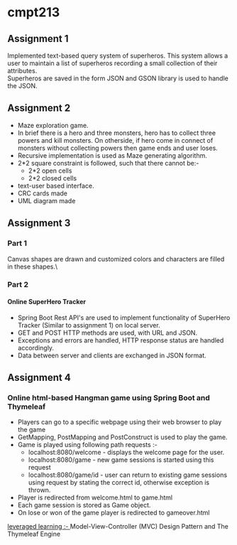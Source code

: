 # cmpt213

## Assignment 1
Implemented text-based query system of superheros. This system allows a user to maintain a list of superheros recording a small collection of their attributes.\
Superheros are saved in the form JSON and GSON library is used to handle the JSON.

## Assignment 2
* Maze exploration game.
* In brief there is a hero and three monsters, hero has to collect three powers and kill monsters. On otherside, if hero come in connect of monsters without       collecting powers then game ends and user loses.
* Recursive implementation is used as Maze generating algorithm.
* 2*2 square constraint is followed, such that there cannot be:-
  * 2*2 open cells
  * 2*2 closed cells
* text-user based interface.
* CRC cards made
* UML diagram made

## Assignment 3
### Part 1
Canvas shapes are drawn and customized colors and characters are filled in these shapes.\

### Part 2
#### Online SuperHero Tracker
* Spring Boot Rest API's are used to implement functionality of SuperHero Tracker (Similar to assignment 1) on local server.
* GET and POST HTTP methods are used, with URL and JSON.
* Exceptions and errors are handled, HTTP response status are handled accordingly.
* Data between server and clients are exchanged in JSON format.

## Assignment 4
###  Online html-based Hangman game using Spring Boot and Thymeleaf
* Players can go to a specific webpage using their web browser to play the game 
* GetMapping, PostMapping and PostConstruct is used to play the game.
* Game is played using following path requests :-
  * localhost:8080/welcome - displays the welcome page for the user.
  * localhost:8080/game - new game sessions is started using this request
  * localhost:8080/game/id - user can return to existing game sessions using request by stating the correct id, otherwise exception is thrown.
* Player is redirected from welcome.html to game.html
* Each game session is stored as Game  object.
* On lose or won of the game player is redirected to gameover.html

<ins> leveraged learning :- </ins>  Model-View-Controller (MVC) Design Pattern and The Thymeleaf Engine
